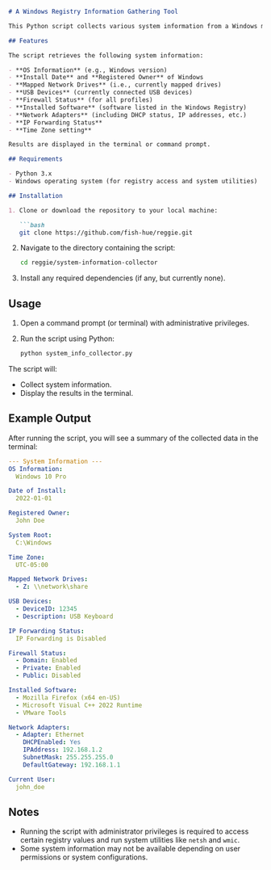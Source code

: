 ```markdown
# A Windows Registry Information Gathering Tool

This Python script collects various system information from a Windows machine and generates a report that includes details about installed software, network adapters, mapped network drives, USB devices, firewall status, and more. The script pulls data from the Windows Registry and other system utilities to gather relevant information.

## Features

The script retrieves the following system information:

- **OS Information** (e.g., Windows version)
- **Install Date** and **Registered Owner** of Windows
- **Mapped Network Drives** (i.e., currently mapped drives)
- **USB Devices** (currently connected USB devices)
- **Firewall Status** (for all profiles)
- **Installed Software** (software listed in the Windows Registry)
- **Network Adapters** (including DHCP status, IP addresses, etc.)
- **IP Forwarding Status**
- **Time Zone setting**

Results are displayed in the terminal or command prompt.

## Requirements

- Python 3.x
- Windows operating system (for registry access and system utilities)

## Installation

1. Clone or download the repository to your local machine:

   ```bash
   git clone https://github.com/fish-hue/reggie.git
   ```

2. Navigate to the directory containing the script:

   ```bash
   cd reggie/system-information-collector
   ```

3. Install any required dependencies (if any, but currently none).

## Usage

1. Open a command prompt (or terminal) with administrative privileges.
2. Run the script using Python:

   ```bash
   python system_info_collector.py
   ```

The script will:
- Collect system information.
- Display the results in the terminal.

## Example Output

After running the script, you will see a summary of the collected data in the terminal:

```yaml
--- System Information ---
OS Information:
  Windows 10 Pro

Date of Install:
  2022-01-01

Registered Owner:
  John Doe

System Root:
  C:\Windows

Time Zone:
  UTC-05:00

Mapped Network Drives:
  - Z: \\network\share

USB Devices:
  - DeviceID: 12345
  - Description: USB Keyboard

IP Forwarding Status:
  IP Forwarding is Disabled

Firewall Status:
  - Domain: Enabled
  - Private: Enabled
  - Public: Disabled

Installed Software:
  - Mozilla Firefox (x64 en-US)
  - Microsoft Visual C++ 2022 Runtime
  - VMware Tools

Network Adapters:
  - Adapter: Ethernet
    DHCPEnabled: Yes
    IPAddress: 192.168.1.2
    SubnetMask: 255.255.255.0
    DefaultGateway: 192.168.1.1

Current User:
  john_doe
```

## Notes

- Running the script with administrator privileges is required to access certain registry values and run system utilities like `netsh` and `wmic`.
- Some system information may not be available depending on user permissions or system configurations.
```
